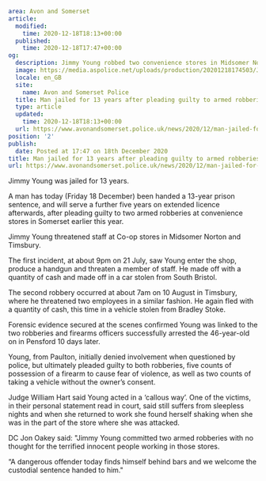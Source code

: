 ```yaml
area: Avon and Somerset
article:
  modified:
    time: 2020-12-18T18:13+00:00
  published:
    time: 2020-12-18T17:47+00:00
og:
  description: Jimmy Young robbed two convenience stores in Midsomer Norton and Timsbury earlier this year.
  image: https://media.aspolice.net/uploads/production/20201218174503/Jimmy-Young-web.jpg
  locale: en_GB
  site:
    name: Avon and Somerset Police
  title: Man jailed for 13 years after pleading guilty to armed robberies | Avon and Somerset Police
  type: article
  updated:
    time: 2020-12-18T18:13+00:00
  url: https://www.avonandsomerset.police.uk/news/2020/12/man-jailed-for-13-years-after-pleading-guilty-to-armed-robberies/
position: '2'
publish:
  date: Posted at 17:47 on 18th December 2020
title: Man jailed for 13 years after pleading guilty to armed robberies | Avon and Somerset Police
url: https://www.avonandsomerset.police.uk/news/2020/12/man-jailed-for-13-years-after-pleading-guilty-to-armed-robberies/
```

Jimmy Young was jailed for 13 years.

A man has today (Friday 18 December) been handed a 13-year prison sentence, and will serve a further five years on extended licence afterwards, after pleading guilty to two armed robberies at convenience stores in Somerset earlier this year.

Jimmy Young threatened staff at Co-op stores in Midsomer Norton and Timsbury.

The first incident, at about 9pm on 21 July, saw Young enter the shop, produce a handgun and threaten a member of staff. He made off with a quantity of cash and made off in a car stolen from South Bristol.

The second robbery occurred at about 7am on 10 August in Timsbury, where he threatened two employees in a similar fashion. He again fled with a quantity of cash, this time in a vehicle stolen from Bradley Stoke.

Forensic evidence secured at the scenes confirmed Young was linked to the two robberies and firearms officers successfully arrested the 46-year-old on in Pensford 10 days later.

Young, from Paulton, initially denied involvement when questioned by police, but ultimately pleaded guilty to both robberies, five counts of possession of a firearm to cause fear of violence, as well as two counts of taking a vehicle without the owner’s consent.

Judge William Hart said Young acted in a ‘callous way’. One of the victims, in their personal statement read in court, said still suffers from sleepless nights and when she returned to work she found herself shaking when she was in the part of the store where she was attacked.

DC Jon Oakey said: "Jimmy Young committed two armed robberies with no thought for the terrified innocent people working in those stores.

“A dangerous offender today finds himself behind bars and we welcome the custodial sentence handed to him."
